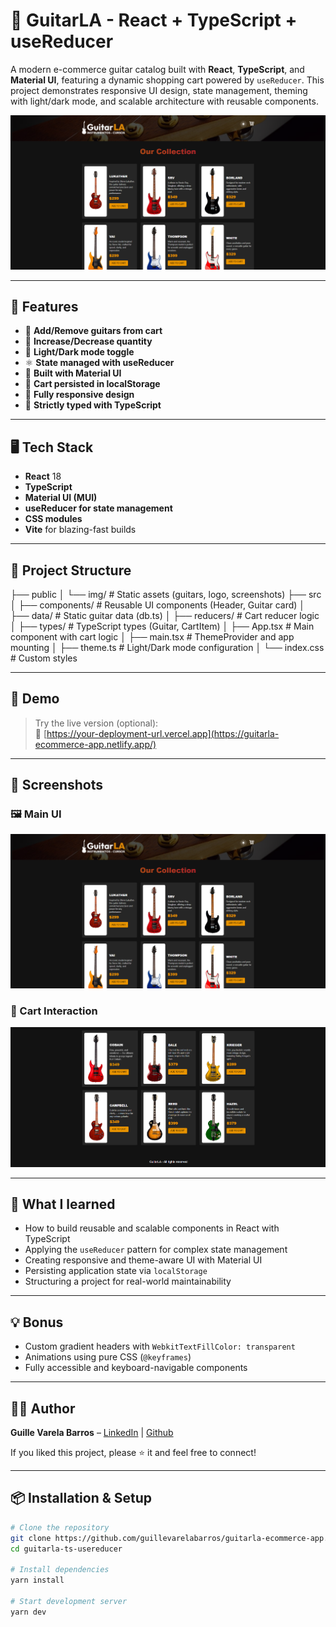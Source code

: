 # 🎸 GuitarLA - React + TypeScript + useReducer

A modern e-commerce guitar catalog built with **React**, **TypeScript**, and
**Material UI**, featuring a dynamic shopping cart powered by `useReducer`. This
project demonstrates responsive UI design, state management, theming with
light/dark mode, and scalable architecture with reusable components.

![Preview](public/img/screen1.png)

---

## 🚀 Features

- 🛒 **Add/Remove guitars from cart**
- 🔢 **Increase/Decrease quantity**
- 🎨 **Light/Dark mode toggle**
- ⚛️ **State managed with useReducer**
- 🧱 **Built with Material UI**
- 💾 **Cart persisted in localStorage**
- 📱 **Fully responsive design**
- 🧠 **Strictly typed with TypeScript**

---

## 🖥️ Tech Stack

- **React** 18
- **TypeScript**
- **Material UI (MUI)**
- **useReducer for state management**
- **CSS modules**
- **Vite** for blazing-fast builds

---

## 📂 Project Structure

├── public │ └── img/ # Static assets (guitars, logo, screenshots) ├── src │ ├──
components/ # Reusable UI components (Header, Guitar card) │ ├── data/ # Static
guitar data (db.ts) │ ├── reducers/ # Cart reducer logic │ ├── types/ #
TypeScript types (Guitar, CartItem) │ ├── App.tsx # Main component with cart
logic │ ├── main.tsx # ThemeProvider and app mounting │ ├── theme.ts #
Light/Dark mode configuration │ └── index.css # Custom styles

---

## 🧪 Demo

> Try the live version (optional):  
> 🔗
> [https://your-deployment-url.vercel.app](https://guitarla-ecommerce-app.netlify.app/)

---

## 📸 Screenshots

### 🖼️ Main UI

![Main screen](public/img/screen1.png)

### 🧺 Cart Interaction

![Cart screen](public/img/screen2.png)

---

## 🧠 What I learned

- How to build reusable and scalable components in React with TypeScript
- Applying the `useReducer` pattern for complex state management
- Creating responsive and theme-aware UI with Material UI
- Persisting application state via `localStorage`
- Structuring a project for real-world maintainability

---

## 💡 Bonus

- Custom gradient headers with `WebkitTextFillColor: transparent`
- Animations using pure CSS (`@keyframes`)
- Fully accessible and keyboard-navigable components

---

## 🧑‍💻 Author

**Guille Varela Barros** – [LinkedIn](www.linkedin.com/in/guillevarelabarros) |
[Github](https://github.com/guillevarelabarros)

If you liked this project, please ⭐ it and feel free to connect!

---

## 📦 Installation & Setup

```bash
# Clone the repository
git clone https://github.com/guillevarelabarros/guitarla-ecommerce-app.git
cd guitarla-ts-usereducer

# Install dependencies
yarn install

# Start development server
yarn dev

```
